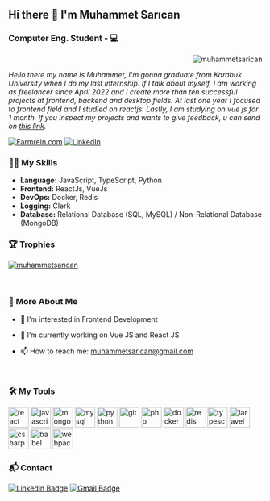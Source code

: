 ## Hi there 👋 I'm Muhammet Sarıcan
### Computer Eng. Student - 💻
<p align="right"> <img src="https://komarev.com/ghpvc/?username=muhammetsarican&label=Profile%20views&color=0e75b6&style=flat" alt="muhammetsarican" /> </p>

*Hello there my name is Muhammet, I'm gonna graduate from Karabuk University when I do my last internship. If I talk about myself, I am working as freelancer since April 2022 and I create more than ten successful projects at frontend, backend and desktop fields. At last one year I focused to frontend field and I studied on reactjs. Lastly, I am studying on vue js for 1 month. If you inspect my projects and wants to give feedback, u can send on [this link](muhammetsarican.com/contact).*

<span> [![Farmrein.com](https://img.shields.io/badge/Farmrein.com-144758?style=for-the-badge&logo=&logoColor=white)](https://farmrein.com/) [ ![LinkedIn](https://img.shields.io/badge/LinkedIn-4682B4?style=for-the-badge&logo=linkedin&logoColor=white)](https://www.linkedin.com/in/muhammetsarican) </span>

### 👨‍💻 My Skills

-  **Language:** JavaScript, TypeScript, Python
-  **Frontend:** ReactJs, VueJs
-  **DevOps:**  Docker, Redis
-  **Logging:**  Clerk
-  **Database:** Relational Database (SQL, MySQL) / Non-Relational Database (MongoDB)

<!-- ### 🚀 Open Source Projects

<table>
 <thead>
  <tr>
   <td>App Name</td>
   <td>Description</td>
  </tr>
 </thead>
  <tbody>
    <tr>
      <td><a href="https://github.com/muhammetsarican/toggle_keys_notifier"><b>⭐️ Toggle Keys Notifier</b></a></td>
      <td>This Toggle keys notifier app, built with Python language, efficient and continuous notification tool.</td>
    </tr>
  </tbody>
</table> -->

### 🏆 Trophies

<p align="left"> <a href="https://github.com/ryo-ma/github-profile-trophy"><img src="https://github-profile-trophy.vercel.app/?username=muhammetsarican&column=-1&rank=-?&margin-w=10&no-frame=true" alt="muhammetsarıcan" /></a> </p>
<br>

### 🧩 More About Me
- :seedling: I’m interested in Frontend Development

- 🔭 I’m currently working on Vue JS and React JS


- :mailbox: How to reach me: muhammetsarican@gmail.com
<br>

<!--<p><img src="https://github-readme-stats.vercel.app/api/top-langs/?username=MuhammetSarican&layout=compact&hide=html" alt="MuhammetSarican"/></p>-->
### 🛠 My Tools

<p align="left"> 
 <img src="https://icongr.am/devicon/react-original.svg?size=128&color=currentColor" alt="react" width="40" height="40"/> 
 <img src="https://icongr.am/devicon/javascript-original.svg?size=128&color=currentColor" alt="javascript" width="40" height="40"/> 
 <img src="https://icongr.am/devicon/mongodb-original.svg?size=128&color=currentColor" alt="mongodb" width="40" height="40"/> 
 <img src="https://icongr.am/devicon/mysql-original.svg?size=128&color=currentColor" alt="mysql" width="40" height="40"/> 
 <img src="https://icongr.am/devicon/python-original.svg?size=128&color=currentColor" alt="python" width="40" height="40"/>
 <img src="https://icongr.am/devicon/git-original.svg?size=128&color=currentColor" alt="git" width="40" height="40"/> 
 <img src="https://icongr.am/devicon/php-original.svg?size=128&color=currentColor" alt="php" width="40" height="40"/> 
 <img src="https://icongr.am/devicon/docker-original.svg?size=128&color=currentColor" alt="docker" width="40" height="40"/> 
 <img src="https://icongr.am/devicon/redis-original.svg?size=128&color=currentColor" alt="redis" width="40" height="40"/> 
 <img src="https://icongr.am/devicon/typescript-original.svg?size=128&color=currentColor" alt="typescript" width="40" height="40"/> 
 <img src="https://icongr.am/devicon/laravel-plain-wordmark.svg?size=128&color=currentColor" alt="laravel" width="40" height="40"/> 
 <img src="https://icongr.am/devicon/csharp-original.svg?size=128&color=currentColor" alt="csharp" width="40" height="40"/>
 <img src="https://icongr.am/devicon/babel-original.svg?size=128&color=currentColor" alt="babel" width="40" height="40"/> 
 <img src="https://icongr.am/devicon/webpack-original.svg?size=128&color=currentColor" alt="webpack" width="40" height="40"/> 
<!--  <img src="https://icongr.am/devicon/c-original.svg?size=128&color=currentColor" alt="c" width="40" height="40"/> -->
</p>

### 📬 Contact
<!--[![Twitter Badge](https://img.shields.io/badge/-Twitter-000000?style=flat&labelColor=000000&logo=twitter&logoColor=white&link=https://twitter.com/MuhammetSrcn)](https://twitter.com/MuhammetSrcn)-->
[![Linkedin Badge](https://img.shields.io/badge/-LinkedIn-000000?style=flat&logo=Linkedin&logoColor=white&link=https://www.linkedin.com/in/muhammed-sar%C4%B1can-76b21a217//)](https://www.linkedin.com/in/muhammed-sar%C4%B1can-76b21a217/)
[![Gmail Badge](https://img.shields.io/badge/-Gmail-000000?style=flat&logo=Gmail&logoColor=white&link=mailto:muhammetsarican@gmail.com)](mailto:muhammetsarican@gmail.com)
<!--
**MuhammetSarican/MuhammetSarican** is a ✨ _special_ ✨ repository because its `README.md` (this file) appears on your GitHub profile.

Here are some ideas to get you started:

- 🔭 I’m currently working on Vue JS
- 👯 I’m looking to collaborate on ...
- 🤔 I’m looking for help with ...
- 💬 Ask me about ...
- 📫 How to reach me: ...
- 😄 Pronouns: ...
- ⚡ Fun fact: ...
-->
